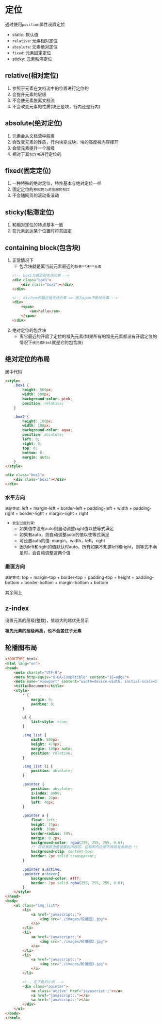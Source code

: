 # 定位

通过使用`position`属性设置定位

- static: 默认值
- `relative`: 元素相对定位
- `absolute`: 元素绝对定位
- `fixed`: 元素固定定位
- sticky: 元素粘滞定位

## relative(相对定位)

1. 参照于元素在文档流中的位置进行定位的
2. 会提升元素的层级
3. 不会使元素脱离文档流
4. 不会改变元素的性质(块还是块，行内还是行内)

## absolute(绝对定位)

1. 元素会从文档流中脱离
2. 会改变元素的性质，行内块变成块，块的高度被内容撑开
3. 会使元素提升一个层级
4. 相对于其`包含块`进行定位的

## fixed(固定定位)

1. 一种特殊的绝对定位，特性基本与绝对定位一样
2. 固定定位的`参照物为浏览器的视口`
3. 不会随网页的滚动条滚动

## sticky(粘滞定位)

1. 和相对定位的特点基本一致
2. 在元素到达某个位置时将其固定


## containing block(包含块)

1. 正常情况下
    - 包含块就是离当前元素最近的`祖先**块**元素`
    ```html
    <!-- box1为最近祖先块元素 -->
    <div class="box1">
        <div class="box2"></div>
    </div>

    <!-- div为em的最近祖先块元素 => 因为span不是块元素 -->
    <div>
        <span>
            <em>hello</em>
        </span>
    </div>
    ```
2. 绝对定位的包含块
    - 离它最近的开启了定位的祖先元素(如果所有的祖先元素都没有开启定位的情况下`根元素html`就是它的包含块)

## 绝对定位的布局

居中代码

```html {6,13-18}
<style>
    .box1 {
        height: 500px;
        width: 500px;
        background-color: pink;
        position: relative;
    }

    .box2 {
        height: 100px;
        width: 100px;
        background-color: aqua;
        position: absolute;
        left: 0;
        right: 0;
        top: 0;
        bottom: 0;
        margin: auto;
    }
</style>

<div class="box1">
    <div class="box2"></div>
</div>
```

### 水平方向

`满足等式`: left + margin-left + border-left + padding-left + width + padding-right + border-right + margin-right + right 

- `发生过度约束`:
    - 如果值中没有auto则自动调整right值以使等式满足
    - 如果有auto，则自动调整auto的值以使等式满足
    - 可设置auto的值: margin，width，left，right
    - 因为left和right的值默认时auto，所有如果不知道left和right，则等式不满足时，会自动调整这两个值

### 垂直方向

`满足等式`: top + margin-top + border-top + padding-top + height + padding-bottom + border-bottom + margin-bottom + bottom  

其余同上

## z-index

设置元素的层级(整数)，值越大的越优先显示

**祖先元素的层级再高，也不会盖住子元素**

## 轮播图布局

```html
<!DOCTYPE html>
<html lang="en">
<head>
    <meta charset="UTF-8">
    <meta http-equiv="X-UA-Compatible" content="IE=edge">
    <meta name="viewport" content="width=device-width, initial-scale=1.0">
    <title>Document</title>
    <style>
        * {
            margin: 0;
            padding: 0;
        }

        ul {
            list-style: none;
        }

        .img_list {
            width: 590px;
            height: 470px;
            margin: 100px auto;
            position: relative;
        }

        .img_list li {
            position: absolute;
        }

        .pointer {
            position: absolute;
            z-index: 9999;
            bottom: 20px;
            left: 40px;
        }

        .pointer a {
            float: left;
            height: 10px;
            width: 10px;
            border-radius: 50%;
            margin: 0 2px;
            background-color: rgba(255, 255, 255, 0.6);
            /* 将背景颜色值设置到内容区，边框和内边距不再有背景颜色 */
            background-clip: content-box;
            border: 2px solid transparent;
        }

        .pointer a.active,
        .pointer a:hover{
            background-color: #fff;
            border: 2px solid rgba(255, 255, 255, 0.6);
        }
    </style>
</head>
<body>
    <ul class="img_list">
        <li>
            <a href="javascript:;">
                <img src="./images/轮播图1.jpg">
            </a>
        </li>
        <li>
            <a href="javascript:;">
                <img src="./images/轮播图2.jpg">
            </a>
        </li>
        <li>
            <a href="javascript:;">
                <img src="./images/轮播图3.jpg">
            </a>
        </li>

        <!-- 左下角的小点 -->
        <div class="pointer">
            <a class="active" href="javascript:;"></a>
            <a href="javascript:;"></a>
            <a href="javascript:;"></a>
        </div>
    </ul>
</body>
</html>
```